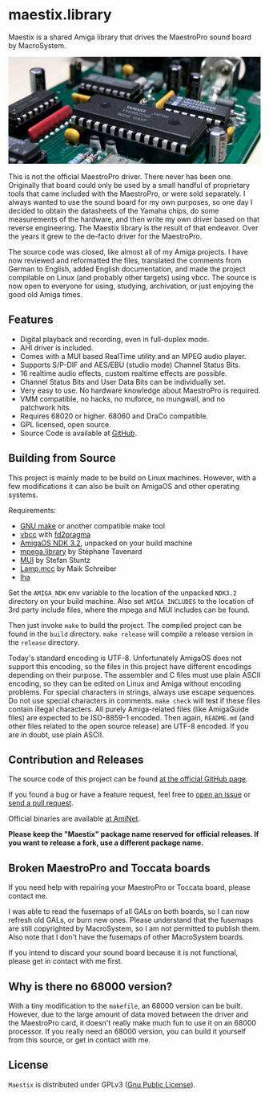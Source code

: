 # maestix.library

Maestix is a shared Amiga library that drives the MaestroPro sound board by MacroSystem.

![MaestroPro](images/maestropro.jpg)

This is not the official MaestroPro driver. There never has been one. Originally that board could only be used by a small handful of proprietary tools that came included with the MaestroPro, or were sold separately. I always wanted to use the sound board for my own purposes, so one day I decided to obtain the datasheets of the Yamaha chips, do some measurements of the hardware, and then write my own driver based on that reverse engineering. The Maestix library is the result of that endeavor. Over the years it grew to the de-facto driver for the MaestroPro.

The source code was closed, like almost all of my Amiga projects. I have now reviewed and reformatted the files, translated the comments from German to English, added English documentation, and made the project compilable on Linux (and probably other targets) using vbcc. The source is now open to everyone for using, studying, archivation, or just enjoying the good old Amiga times.

## Features

* Digital playback and recording, even in full-duplex mode.
* AHI driver is included.
* Comes with a MUI based RealTime utility and an MPEG audio player.
* Supports S/P-DIF and AES/EBU (studio mode) Channel Status Bits.
* 16 realtime audio effects, custom realtime effects are possible.
* Channel Status Bits and User Data Bits can be individually set.
* Very easy to use. No hardware knowledge about MaestroPro is required.
* VMM compatible, no hacks, no muforce, no mungwall, and no patchwork hits.
* Requires 68020 or higher. 68060 and DraCo compatible.
* GPL licensed, open source.
* Source Code is available at [GitHub](https://github.com/shred/maestix).

## Building from Source

This project is mainly made to be build on Linux machines. However, with a few modifications it can also be built on AmigaOS and other operating systems.

Requirements:

* [GNU make](http://www.gnu.org/software/make/) or another compatible make tool
* [vbcc](http://www.compilers.de/vbcc.html) with [fd2pragma](https://github.com/adtools/fd2pragma)
* [AmigaOS NDK 3.2](https://www.hyperion-entertainment.com/index.php/downloads?view=files&parent=40), unpacked on your build machine
* [mpega.library](http://aminet.net/package/util/libs/mpega_library) by Stéphane Tavenard
* [MUI](http://sasg.com/mui/download.html) by Stefan Stuntz
* [Lamp.mcc](http://aminet.net/package/dev/mui/MCC_Lamp) by Maik Schreiber
* [lha](https://github.com/jca02266/lha)

Set the `AMIGA_NDK` env variable to the location of the unpacked `NDK3.2` directory on your build machine. Also set `AMIGA_INCLUDES` to the location of 3rd party include files, where the mpega and MUI includes can be found.

Then just invoke `make` to build the project. The compiled project can be found in the `build` directory. `make release` will compile a release version in the `release` directory.

Today's standard encoding is UTF-8. Unfortunately AmigaOS does not support this encoding, so the files in this project have different encodings depending on their purpose. The assembler and C files must use plain ASCII encoding, so they can be edited on Linux and Amiga without encoding problems. For special characters in strings, always use escape sequences. Do not use special characters in comments. `make check` will test if these files contain illegal characters. All purely Amiga-related files (like AmigaGuide files) are expected to be ISO-8859-1 encoded. Then again, `README.md` (and other files related to the open source release) are UTF-8 encoded. If you are in doubt, use plain ASCII.

## Contribution and Releases

The source code of this project can be found [at the official GitHub page](https://github.com/shred/maestix).

If you found a bug or have a feature request, feel free to [open an issue](https://github.com/shred/maestix/issues) or [send a pull request](https://github.com/shred/maestix/pulls).

Official binaries are available [at AmiNet](http://aminet.net/package/driver/audio/Maestix).

**Please keep the "Maestix" package name reserved for official releases. If you want to release a fork, use a different package name.**

## Broken MaestroPro and Toccata boards

If you need help with repairing your MaestroPro or Toccata board, please contact me.

I was able to read the fusemaps of all GALs on both boards, so I can now refresh old GALs, or burn new ones. Please understand that the fusemaps are still copyrighted by MacroSystem, so I am not permitted to publish them. Also note that I don't have the fusemaps of other MacroSystem boards.

If you intend to discard your sound board because it is not functional, please get in contact with me first.

## Why is there no 68000 version?

With a tiny modification to the `makefile`, an 68000 version can be built. However, due to the large amount of data moved between the driver and the MaestroPro card, it doesn't really make much fun to use it on an 68000 processor. If you really need an 68000 version, you can build it yourself from this source, or get in contact with me.

## License

`Maestix` is distributed under GPLv3 ([Gnu Public License](http://www.gnu.org/licenses/gpl.html)).
